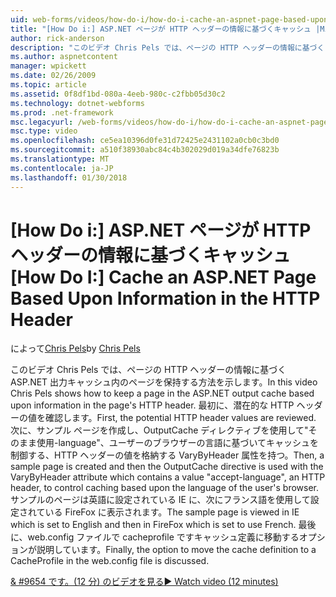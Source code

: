 ```yaml
---
uid: web-forms/videos/how-do-i/how-do-i-cache-an-aspnet-page-based-upon-information-in-the-http-header
title: "[How Do i:] ASP.NET ページが HTTP ヘッダーの情報に基づくキャッシュ |Microsoft ドキュメント"
author: rick-anderson
description: "このビデオ Chris Pels では、ページの HTTP ヘッダーの情報に基づく ASP.NET 出力キャッシュ内のページを保持する方法を示します。 最初に、潜在的な HTTP hea しています."
ms.author: aspnetcontent
manager: wpickett
ms.date: 02/26/2009
ms.topic: article
ms.assetid: 0f8df1bd-080a-4eeb-980c-c2fbb05d30c2
ms.technology: dotnet-webforms
ms.prod: .net-framework
msc.legacyurl: /web-forms/videos/how-do-i/how-do-i-cache-an-aspnet-page-based-upon-information-in-the-http-header
msc.type: video
ms.openlocfilehash: ce5ea10396d0fe31d72425e2431102a0cb0c3bd0
ms.sourcegitcommit: a510f38930abc84c4b302029d019a34dfe76823b
ms.translationtype: MT
ms.contentlocale: ja-JP
ms.lasthandoff: 01/30/2018
---
```

<a name="how-do-i--cache-an-aspnet-page-based-upon-information-in-the-http-header"></a><span data-ttu-id="3b4c9-104">[How Do i:] ASP.NET ページが HTTP ヘッダーの情報に基づくキャッシュ</span><span class="sxs-lookup"><span data-stu-id="3b4c9-104">[How Do I:]  Cache an ASP.NET Page Based Upon Information in the HTTP Header</span></span>
====================
<span data-ttu-id="3b4c9-105">によって[Chris Pels](https://twitter.com/chrispels)</span><span class="sxs-lookup"><span data-stu-id="3b4c9-105">by [Chris Pels](https://twitter.com/chrispels)</span></span>

<span data-ttu-id="3b4c9-106">このビデオ Chris Pels では、ページの HTTP ヘッダーの情報に基づく ASP.NET 出力キャッシュ内のページを保持する方法を示します。</span><span class="sxs-lookup"><span data-stu-id="3b4c9-106">In this video Chris Pels shows how to keep a page in the ASP.NET output cache based upon information in the page's HTTP header.</span></span> <span data-ttu-id="3b4c9-107">最初に、潜在的な HTTP ヘッダーの値を確認します。</span><span class="sxs-lookup"><span data-stu-id="3b4c9-107">First, the potential HTTP header values are reviewed.</span></span> <span data-ttu-id="3b4c9-108">次に、サンプル ページを作成し、OutputCache ディレクティブを使用して"そのまま使用-language"、ユーザーのブラウザーの言語に基づいてキャッシュを制御する、HTTP ヘッダーの値を格納する VaryByHeader 属性を持つ。</span><span class="sxs-lookup"><span data-stu-id="3b4c9-108">Then, a sample page is created and then the OutputCache directive is used with the VaryByHeader attribute which contains a value "accept-language", an HTTP header, to control caching based upon the language of the user's browser.</span></span> <span data-ttu-id="3b4c9-109">サンプルのページは英語に設定されている IE に、次にフランス語を使用して設定されている FireFox に表示されます。</span><span class="sxs-lookup"><span data-stu-id="3b4c9-109">The sample page is viewed in IE which is set to English and then in FireFox which is set to use French.</span></span> <span data-ttu-id="3b4c9-110">最後に、web.config ファイルで cacheprofile ですキャッシュ定義に移動するオプションが説明しています。</span><span class="sxs-lookup"><span data-stu-id="3b4c9-110">Finally, the option to move the cache definition to a CacheProfile in the web.config file is discussed.</span></span>

[<span data-ttu-id="3b4c9-111">& #9654 です。(12 分) のビデオを見る</span><span class="sxs-lookup"><span data-stu-id="3b4c9-111">&#9654; Watch video (12 minutes)</span></span>](https://channel9.msdn.com/Blogs/ASP-NET-Site-Videos/how-do-i-cache-an-aspnet-page-based-upon-information-in-the-http-header)
